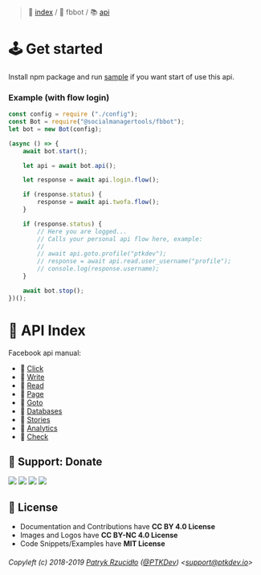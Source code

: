 > 📌 [index](../../README.md) / 👮 fbbot / 📚 [api](README.md)

# 🕹 Get started
Install npm package and run [sample](../installation/npm/README.md) if you want start of use this api.

### Example (with flow login)
```javascript
const config = require ("./config");
const Bot = require("@socialmanagertools/fbbot");
let bot = new Bot(config);

(async () => {
	await bot.start();

	let api = await bot.api();

	let response = await api.login.flow();

	if (response.status) {
		response = await api.twofa.flow();
	}

	if (response.status) {
		// Here you are logged...
		// Calls your personal api flow here, example:
		//
		// await api.goto.profile("ptkdev");
		// response = await api.read.user_username("profile");
		// console.log(response.username);
	}

	await bot.stop();
})();
```

# 📎 API Index
Facebook api manual:
  - 📘 [Click](./click/README.md)
  - 📕 [Write](./write/README.md)
  - 📗 [Read](./read/README.md)
  - 📙 [Page](./page/README.md)
  - 📔 [Goto](./goto/README.md)
  - 📒 [Databases](./databases/README.md)
  - 📓 [Stories](./stories/README.md)
  - 📘 [Analytics](./analytics/README.md)
  - 📕 [Check](./check/README.md)

## 🎁 Support: Donate
[![](https://img.shields.io/badge/donate-paypal-005EA6.svg)](http://paypal.ptkdev.io) [![](https://img.shields.io/badge/donate-patreon-F87668.svg)](http://patreon.ptkdev.io) [![](https://img.shields.io/badge/donate-opencollective-5DA4F9.svg)](http://opencollective.ptkdev.io) [![](https://img.shields.io/badge/buy%20me-coffee-4B788C.svg)](http://coffee.ptkdev.io)

## 💫 License
* Documentation and Contributions have **CC BY 4.0 License**
* Images and Logos have **CC BY-NC 4.0 License**
* Code Snippets/Examples have **MIT License**

###### Copyleft (c) 2018-2019 [Patryk Rzucidło](https://ptk.dev) ([@PTKDev](https://twitter.com/ptkdev)) <[support@ptkdev.io](mailto:support@ptkdev.io)>